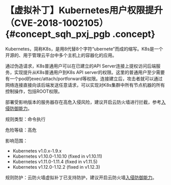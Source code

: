 # 【虚拟补丁】Kubernetes用户权限提升（CVE-2018-1002105） {#concept_sqh_pxj_pgb .concept}

Kubernetes，简称K8s，是用8代替8个字符“ubernete”而成的缩写。K8s是一个开源的、用于管理云平台中多个主机上的容器化的应用。

通过伪造请求，K8s普通用户可以在已建立的API Server连接上提权访问后端服务，实现提升从K8s普通用户到K8s API server的权限。这里的普通用户至少需要有一个pod的exec/attach/portforward等权限。连接建立后，攻击者就可以通过网络连接直接向该后端发送任意请求，可以实现对K8s集群中所有节点机器的所有控制操作，包括ROOT权限。

部署受影响版本的服务器存在高危入侵风险，建议开启云防火墙进行拦截，参考[入侵防御能力](../../../../../cn.zh-CN/用户指南/安全策略/入侵防御策略.md#)。

规则类型：命令执行

危险等级：高危

影响范围：

-   Kubernetes v1.0.x-1.9.x
-   Kubernetes v1.10.0-1.10.10 \(fixed in v1.10.11\)
-   Kubernetes v1.11.0-1.11.4 \(fixed in v1.11.5\)
-   Kubernetes v1.12.0-1.12.2 \(fixed in v1.12.3\)

规则防护：云防火墙虚拟补丁已支持防护，建议开启云防火墙[入侵防御能力](../../../../../cn.zh-CN/用户指南/安全策略/入侵防御策略.md#)。

